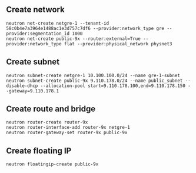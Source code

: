 ## Create network

	neutron net-create netgre-1 --tenant-id 58c0b4e7a3964e1488ac1e3d757c7df6 --provider:network_type gre --provider:segmentation_id 1000
	neutron net-create public-9x --router:external=True --provider:network_type flat --provider:physical_network physnet3

## Create subnet
	
	neutron subnet-create netgre-1 10.100.100.0/24 --name gre-1-subnet
	neutron subnet-create public-9x 9.110.178.0/24 --name public_subnet --disable-dhcp --allocation-pool start=9.110.178.100,end=9.110.178.150 --gateway=9.110.178.1

## Create route and bridge

	neutron router-create router-9x
	neutron router-interface-add router-9x netgre-1
	neutron router-gateway-set router-9x public-9x

## Create floating IP

	neutron floatingip-create public-9x
